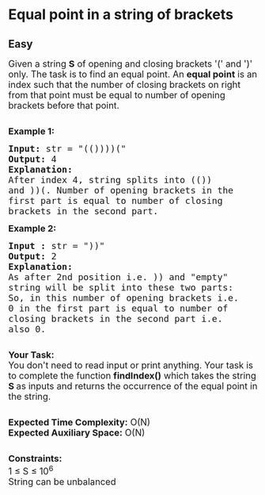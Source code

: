 # Equal point in a string of brackets
## Easy 
<div class="problem-statement" bis_skin_checked="1">
                <p></p><p><span style="font-size:18px">Given a string <strong>S</strong> of opening and closing brackets '(' and ')' only. The task is to find an equal point. An&nbsp;<strong>equal point</strong>&nbsp;is an index such that the number of closing brackets on right from that point must be equal to number of opening brackets before that point.</span></p>

<p><br>
<span style="font-size:18px"><strong>Example 1:</strong></span></p>

<pre><span style="font-size:18px"><strong>Input: </strong>str = "(())))("
<strong>Output: </strong>4
<strong>Explanation:</strong>
After index 4, string splits into (())
and ))(. Number of opening brackets in the
first part is equal to number of closing
brackets in the second part.</span>
</pre>

<div bis_skin_checked="1"><span style="font-size:18px"><strong>Example 2:</strong></span></div>

<pre><span style="font-size:18px"><strong>Input :</strong> str = "))"
<strong>Output:</strong> 2
<strong>Explanation:</strong>
As after 2nd position i.e. )) and "empty"
string will be split into these two parts:
So, in this number of opening brackets i.e.
0 in the first part is equal to number of
closing brackets in the second part i.e.
also 0.</span></pre>

<p><br>
<span style="font-size:18px"><strong>Your Task:&nbsp;&nbsp;</strong><br>
You don't need to read input or print anything. Your task is to complete the function <strong>findIndex()</strong>&nbsp;which takes the string <strong>S</strong><strong> </strong>as inputs and returns the occurrence of the equal point in the string.</span></p>

<p><br>
<span style="font-size:18px"><strong>Expected Time Complexity:</strong> O(N)<br>
<strong>Expected Auxiliary Space:</strong> O(N)</span></p>

<p><br>
<span style="font-size:18px"><strong>Constraints:</strong><br>
1 ≤ S ≤ 10<sup>6</sup><br>
String can be unbalanced</span></p>
 <p></p>
            </div>